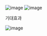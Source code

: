 ![image](https://github.com/user-attachments/assets/286c904a-fa9f-4e7f-b3a1-1130809d27a1)
![image](https://github.com/user-attachments/assets/dcc26a84-040e-4c8c-9469-0bb19cc1d697)

기대효과

![image](https://github.com/user-attachments/assets/1485bd3f-bf70-428a-b017-076378314276)
